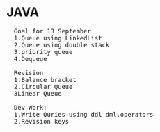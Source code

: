 # JAVA
<pre>
  Goal for 13 September
  1.Queue using LinkedList
  2.Queue using double stack
  3.priority queue
  4.Dequeue

  Revision
  1.Balance bracket
  2.Circular Queue
  3Linear Queue

  Dev Work:
  1.Write Quries using ddl dml,operators 
  2.Revision keys
</pre>
